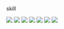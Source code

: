 <div>
  <p>skill</p>
<img src="https://img.shields.io/badge/Python-3776AB?style=for-the-badge&logo=Python&logoColor=white"> <img src="https://img.shields.io/badge/javascript-F7DF1E?style=for-the-badge&logo=javascript&logoColor=white"/>
<img src="https://img.shields.io/badge/react-61DAFB?style=for-the-badge&logo=react&logoColor=white"/> <img src="https://img.shields.io/badge/Node.js-339933?style=for-the-badge&logo=nodejs&logoColor=white"/>
<img src="https://img.shields.io/badge/C-A8B9C?style=for-the-badge&logo=c&logoColor=white"/>  <img src="https://img.shields.io/badge/Java-007396?style=for-the-badge&logo=java&logoColor=white"/> 
<img src="https://img.shields.io/badge/HTML5-E34F26?style=for-the-badge&logo=HTML5&logoColor=white"/>
</div>
